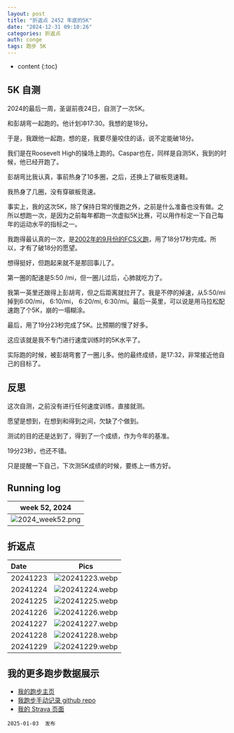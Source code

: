 ```yaml
---
layout: post
title: "折返点 2452 年底的5K"
date: "2024-12-31 09:10:26"
categories: 折返点 
auth: conge
tags: 跑步 5K
---
```

* content
{:toc}

## 5K 自测

2024的最后一周，圣诞前夜24日，自测了一次5K。




和彭胡弯一起跑的。他计划冲17:30。我想的是18分。

于是，我跟他一起跑，想的是，我要尽量咬住的话，说不定能破18分。

我们是在Roosevelt High的操场上跑的。Caspar也在，同样是自测5K，我到的时候，他已经开跑了。

彭胡弯比我认真，事前热身了10多圈，之后，还换上了碳板竞速鞋。

我热身了几圈，没有穿碳板竞速。

事实上，我的这次5K，除了保持日常的慢跑之外，之前是什么准备也没有做。之所以想跑一次，是因为之前每年都跑一次虚拟5K比赛，可以用作标定一下自己每年的运动水平的指标之一。

我跑得最认真的一次，是[2002年的9月份的FCS义跑](https://conge.livingwithfcs.org/2022/09/22/ReturnPoint-PB/)，用了18分17秒完成。所以，才有了破18分的愿望。

想得挺好，但跑起来就不是那回事儿了。

第一圈的配速是5:50 /mi，但一圈儿过后，心肺就吃力了。

我第一英里还跟得上彭胡弯，但之后距离就拉开了。我是不停的掉速，从5:50/mi 掉到6:00/mi， 6:10/mi， 6:20/mi, 6:30/mi。最后一英里，可以说是用马拉松配速跑了个5K，崩的一塌糊涂。

最后，用了19分23秒完成了5K。比预期的慢了好多。

这应该就是我不专门进行速度训练时的5K水平了。

实际跑的时候，被彭胡弯套了一圈儿多。他的最终成绩，是17:32，非常接近他自己的目标了。


## 反思

这次自测，之前没有进行任何速度训练，直接就测。

愿望是想到，在想到和得到之间，欠缺了个做到。

测试的目的还是达到了，得到了一个成绩，作为今年的基准。

19分23秒，也还不错。

只是提醒一下自己，下次测5K成绩的时候，要练上一练方好。


## Running log

| week 52, 2024 |
| :-----------: |
| ![2024_week52.png](https://s2.loli.net/2025/01/04/mZK8qUPxoAkcQXT.png) |

## 折返点

| Date     | Pics  |
| :------- | :-------------------------------------------------------------------: |
| 20241223 | ![20241223.webp](https://s2.loli.net/2025/01/04/IrlOciqs9n6VZ1L.webp) |
| 20241224 | ![20241224.webp](https://s2.loli.net/2025/01/04/9OqIDQBk3NMgHYU.webp) |
| 20241225 | ![20241225.webp](https://s2.loli.net/2025/01/04/UXRFSyqwmstx51k.webp) |
| 20241226 | ![20241226.webp](https://s2.loli.net/2025/01/04/hyk4JaA9X5WPVMC.webp) |
| 20241227 | ![20241227.webp](https://s2.loli.net/2025/01/04/LFNEekox3iWJ8B2.webp) |
| 20241228 | ![20241228.webp](https://s2.loli.net/2025/01/04/wtOokAhnjcSME3v.webp) |
| 20241229 | ![20241229.webp](https://s2.loli.net/2025/01/04/5WZQp3YyhBzmeEf.webp) |  

## 我的更多跑步数据展示

* [我的跑步主页](https://conge.livingwithfcs.org/running_page/)
* [我跑步手动记录 github repo](https://github.com/conge/RunningStreak)
* [我的 Strava 页面](https://www.strava.com/athletes/57680242)

```
2025-01-03  发布
```
